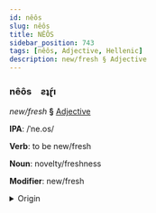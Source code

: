 ```yaml
---
id: nêôs
slug: nêôs
title: NÊÔS
sidebar_position: 743
tags: [nêôs, Adjective, Hellenic]
description: new/fresh § Adjective
---
```


### nêôs&emsp;<span kind="abugida">ƨʇɽ́ı</span>

*new/fresh* **§** [Adjective](../../tags/Adjective)

**IPA**: /ˈne.os/

**Verb**: to be new/fresh

**Noun**: novelty/freshness

**Modifier**: new/fresh

<details>
    <summary>Origin</summary>
    Greek νέος néos /ˈne.os/<br/>
    <em>Hellenic Language Family</em>
</details>
